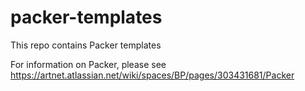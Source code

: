 # packer-templates

This repo contains Packer templates

For information on Packer, please see https://artnet.atlassian.net/wiki/spaces/BP/pages/303431681/Packer

